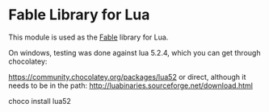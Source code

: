 # Fable Library for Lua

This module is used as the [Fable](https://fable.io/) library for
Lua.

On windows, testing was done against lua 5.2.4, which you can get through chocolatey:

https://community.chocolatey.org/packages/lua52
or direct, although it needs to be in the path:
http://luabinaries.sourceforge.net/download.html


choco install lua52